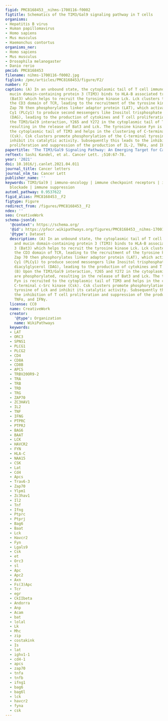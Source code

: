 ```yaml
---
figid: PMC8168453__nihms-1700116-f0002
figtitle: Schematics of the TIM3/Gal9 signaling pathway in T cells
organisms:
- Hepatitis B virus
- Human papillomavirus
- Homo sapiens
- Mus musculus
- Haemonchus contortus
organisms_ner:
- Homo sapiens
- Mus musculus
- Drosophila melanogaster
- Danio rerio
pmcid: PMC8168453
filename: nihms-1700116-f0002.jpg
figlink: /pmc/articles/PMC8168453/figure/F2/
number: F2
caption: (A) In an unbound state, the cytoplasmic tail of T cell immunoglobulin and
  mucin domain-containing protein 3 (TIM3) binds to HLA-B associated transcript 3
  (Bat3) which helps to recruit the tyrosine kinase Lck. Lck clusters then phosphorylate
  the CD3 domain of TCR, leading to the recruitment of the tyrosine kinase Zap 70.
  Zap 70 then phosphorylates linker adaptor protein (LAT), which activates the phospholipase
  Cγ1 (PLCγ1) to produce second messengers like Inositol trisphosphate (IP3) and diacylglycerol
  (DAG), leading to the production of cytokines and T cell proliferation. (B) Upon
  the TIM3/Gal9 interaction, Y265 and Y272 in the cytoplasmic tail of TIM3 are phosphorylated,
  resulting in the release of Bat3 and Lck. The tyrosine kinase Fyn is recruited to
  the cytoplasmic tail of TIM3 and helps in the clustering of C-terminal c-Src kinase
  (Csk). Csk clusters promote phosphorylation of the C-terminal tyrosine of Lck and
  inhibit its catalytic activity. Subsequently this leads to the inhibition of T cell
  proliferation and suppression of the production of IL-2, TNFα, and IFNγ.
papertitle: 'The TIM3/Gal9 Signaling Pathway: An Emerging Target for Cancer Immunotherapy.'
reftext: Sashi Kandel, et al. Cancer Lett. ;510:67-78.
year: '2021'
doi: 10.1016/j.canlet.2021.04.011
journal_title: Cancer letters
journal_nlm_ta: Cancer Lett
publisher_name: ''
keywords: TIM3/Gal9 | immuno-oncology | immune checkpoint receptors | immune checkpoint
  blockade | immune suppression
automl_pathway: 0.9537622
figid_alias: PMC8168453__F2
figtype: Figure
redirect_from: /figures/PMC8168453__F2
ndex: ''
seo: CreativeWork
schema-jsonld:
  '@context': https://schema.org/
  '@id': https://pfocr.wikipathways.org/figures/PMC8168453__nihms-1700116-f0002.html
  '@type': Dataset
  description: (A) In an unbound state, the cytoplasmic tail of T cell immunoglobulin
    and mucin domain-containing protein 3 (TIM3) binds to HLA-B associated transcript
    3 (Bat3) which helps to recruit the tyrosine kinase Lck. Lck clusters then phosphorylate
    the CD3 domain of TCR, leading to the recruitment of the tyrosine kinase Zap 70.
    Zap 70 then phosphorylates linker adaptor protein (LAT), which activates the phospholipase
    Cγ1 (PLCγ1) to produce second messengers like Inositol trisphosphate (IP3) and
    diacylglycerol (DAG), leading to the production of cytokines and T cell proliferation.
    (B) Upon the TIM3/Gal9 interaction, Y265 and Y272 in the cytoplasmic tail of TIM3
    are phosphorylated, resulting in the release of Bat3 and Lck. The tyrosine kinase
    Fyn is recruited to the cytoplasmic tail of TIM3 and helps in the clustering of
    C-terminal c-Src kinase (Csk). Csk clusters promote phosphorylation of the C-terminal
    tyrosine of Lck and inhibit its catalytic activity. Subsequently this leads to
    the inhibition of T cell proliferation and suppression of the production of IL-2,
    TNFα, and IFNγ.
  license: CC0
  name: CreativeWork
  creator:
    '@type': Organization
    name: WikiPathways
  keywords:
  - LAT
  - ORC3
  - SPNS1
  - PLCG1
  - PLCG2
  - CD4
  - CD8A
  - CD8B
  - APCS
  - TRBV20OR9-2
  - TRA
  - TRB
  - TRD
  - TRG
  - ZAP70
  - ZC3HAV1
  - IL2
  - TNF
  - IFNG
  - PTPRC
  - PTPRJ
  - BAG6
  - BAAT
  - LCK
  - HAVCR2
  - FYN
  - HLA-C
  - NAA15
  - CSK
  - Lat
  - Cd4
  - Apcs
  - Trav6-3
  - Zap70
  - Ylpm1
  - Zc3hav1
  - Il2
  - Tnf
  - Ifng
  - Ptprc
  - Ptprj
  - Bag6
  - Baat
  - Lck
  - Havcr2
  - Fyn
  - Lgals9
  - Csk
  - et
  - Orc3
  - sl
  - Apc
  - Apc2
  - Axn
  - Fs(3)Apc
  - Tcr
  - egr
  - CkIIbeta
  - Andorra
  - Anp
  - Acam
  - bat
  - lolal
  - Lk
  - Mhc
  - zip
  - costakink
  - Is
  - lat
  - ighv1-1
  - cd4-1
  - apcs
  - zap70
  - tnfa
  - tnfb
  - ifng1
  - bag6
  - bag6l
  - lck
  - havcr2
  - fyna
  - csk
---
```

